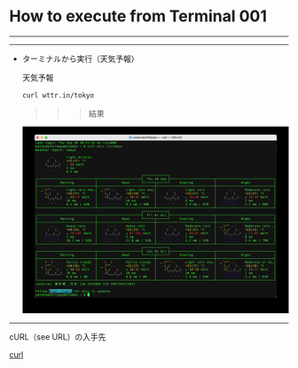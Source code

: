 # How to execute from Terminal 001

---

---

- ターミナルから実行（天気予報）
    
    天気予報
    
    ```bash
    curl wttr.in/tokyo
    ```
    
    >>> 結果
    
    ![IMGSS20210930](IMG/IMGSS20210930.jpg)
    

---

cURL（see URL）の入手先

[curl](https://curl.se)